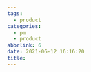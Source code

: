 ```yaml
---
tags:
  - product
categories:
  - pm
  - product
abbrlink: 6
date: 2021-06-12 16:16:20
title:
---
```



<!--more-->